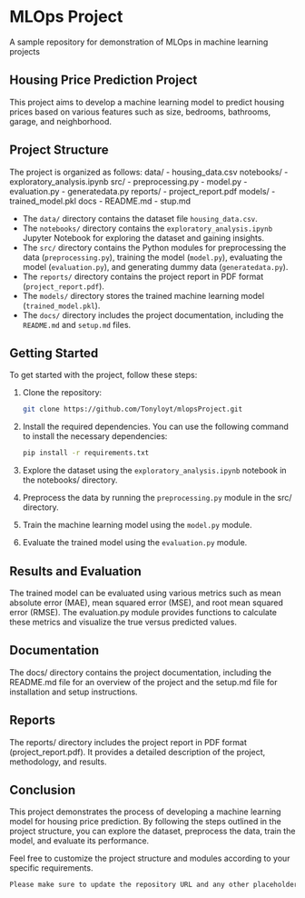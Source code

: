 # MLOps Project
A sample repository for demonstration of  MLOps in machine learning projects

## Housing Price Prediction Project

This project aims to develop a machine learning model to predict housing prices based on various features such as size, bedrooms, bathrooms, garage, and neighborhood.

## Project Structure

The project is organized as follows:
data/
    - housing_data.csv
notebooks/
    - exploratory_analysis.ipynb
src/
    - preprocessing.py
    - model.py
    - evaluation.py
    - generatedata.py
reports/
    - project_report.pdf
models/
    - trained_model.pkl
docs
    - README.md
    - stup.md



- The `data/` directory contains the dataset file `housing_data.csv`.
- The `notebooks/` directory contains the `exploratory_analysis.ipynb` Jupyter Notebook for exploring the dataset and gaining insights.
- The `src/` directory contains the Python modules for preprocessing the data (`preprocessing.py`), training the model (`model.py`), evaluating the model (`evaluation.py`), and generating dummy data (`generatedata.py`).
- The `reports/` directory contains the project report in PDF format (`project_report.pdf`).
- The `models/` directory stores the trained machine learning model (`trained_model.pkl`).
- The `docs/` directory includes the project documentation, including the `README.md` and `setup.md` files.

## Getting Started

To get started with the project, follow these steps:

1. Clone the repository:

   ```bash
   git clone https://github.com/Tonyloyt/mlopsProject.git

2. Install the required dependencies. You can use the following command to install the necessary dependencies:

    ```bash
    pip install -r requirements.txt

3. Explore the dataset using the `exploratory_analysis.ipynb` notebook in the notebooks/ directory.

4. Preprocess the data by running the `preprocessing.py` module in the src/ directory.

5. Train the machine learning model using the `model.py` module.

6. Evaluate the trained model using the `evaluation.py` module.


## Results and Evaluation
The trained model can be evaluated using various metrics such as mean absolute error (MAE), mean squared error (MSE), and root mean squared error (RMSE). The evaluation.py module provides functions to calculate these metrics and visualize the true versus predicted values.

## Documentation
The docs/ directory contains the project documentation, including the README.md file for an overview of the project and the setup.md file for installation and setup instructions.

## Reports
The reports/ directory includes the project report in PDF format (project_report.pdf). It provides a detailed description of the project, methodology, and results.

## Conclusion
This project demonstrates the process of developing a machine learning model for housing price prediction. By following the steps outlined in the project structure, you can explore the dataset, preprocess the data, train the model, and evaluate its performance.

Feel free to customize the project structure and modules according to your specific requirements.

```bash
Please make sure to update the repository URL and any other placeholder information with the actual details of your project.